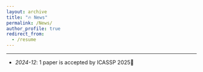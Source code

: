```yaml
---
layout: archive
title: "🔥 News"
permalink: /News/
author_profile: true
redirect_from:
  - /resume
---
```


---

<ul>
    <li><em>2024-12</em>: 1 paper is accepted by ICASSP 2025🎉</li>
</ul>

